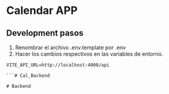 
# Calendar APP



## Development pasos

1. Renombrar el archivo .env.template por .env
2. Hacer los cambios respectivos en las variables de entorno.

```
VITE_API_URL=http://localhost:4000/api

```#   C a l _ B a c k e n d  
 #   B a c k e n d  
 